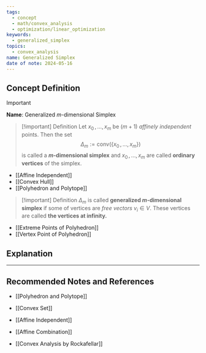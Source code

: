 ```yaml
---
tags:
  - concept
  - math/convex_analysis
  - optimization/linear_optimization
keywords:
  - generalized_simplex
topics:
  - convex_analysis
name: Generalized Simplex
date of note: 2024-05-16
---
```


## Concept Definition

>[!important]
>**Name**: Generalized $m$-dimensional Simplex

>[!important] Definition
>Let $x_{0} \,{,}\ldots{,}\, x_{m}$ be $(m+1)$ *affinely independent* points. Then the set 
>$$
>\Delta_{m} := \text{conv}\left(\left\{ x_{0} \,{,}\ldots{,}\, x_{m} \right\}  \right)
>$$
>is called a **$m$-dimensional simplex** and $x_{0} \,{,}\ldots{,}\, x_{m}$ are called **ordinary vertices** of the simplex.

- [[Affine Independent]]
- [[Convex Hull]]
- [[Polyhedron and Polytope]]

>[!important] Definition
>$\Delta_{m}$ is called **generalized $m$-dimensional simplex** if some of vertices are *free vectors* $v_{i} \in V$. These vertices are called **the vertices at infinity.**

- [[Extreme Points of Polyhedron]]
- [[Vertex Point of Polyhedron]]


## Explanation





-----------
##  Recommended Notes and References

- [[Polyhedron and Polytope]]
- [[Convex Set]]
- [[Affine Independent]]
- [[Affine Combination]]

- [[Convex Analysis by Rockafellar]]